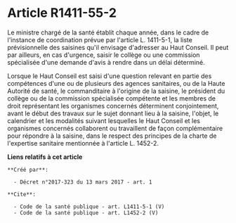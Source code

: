 # Article R1411-55-2

Le ministre chargé de la santé établit chaque année, dans le cadre de l'instance de coordination prévue par l'article L.
1411-5-1, la liste prévisionnelle des saisines qu'il envisage d'adresser au Haut Conseil. Il peut par ailleurs, en cas
d'urgence, saisir le collège ou une commission spécialisée d'une demande d'avis à rendre dans un délai déterminé. 

Lorsque le Haut Conseil est saisi d'une question relevant en partie des compétences d'une ou de plusieurs des agences
sanitaires, ou de la Haute Autorité de santé, le commanditaire à l'origine de la saisine, le président du collège ou de la
commission spécialisée compétente et les membres de droit représentant les organismes concernés déterminent conjointement,
avant le début des travaux sur le sujet donnant lieu à la saisine, l'objet, le calendrier et les modalités suivant lesquelles
le Haut Conseil et les organismes concernés collaborent ou travaillent de façon complémentaire pour répondre à la saisine,
dans le respect des principes de la charte de l'expertise sanitaire mentionnée à l'article L. 1452-2.

**Liens relatifs à cet article**

	**Créé par**:

	  - Décret n°2017-323 du 13 mars 2017 - art. 1

	**Cite**:

	  - Code de la santé publique - art. L1411-5-1 (V)
	  - Code de la santé publique - art. L1452-2 (V)
